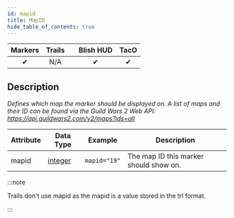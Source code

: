 ```yaml
---
id: mapid
title: MapID
hide_table_of_contents: true
---
```


| Markers | Trails | | Blish HUD | TacO |
|-|-|-|-|-|
| <center>✔</center> | <center>N/A</center> | | <center>✔</center> | <center>✔</center> |

## Description

*Defines which map the marker should be displayed on.  A list of maps and their ID can be found via the Guild Wars 2 Web API: https://api.guildwars2.com/v2/maps?ids=all*  

| Attribute | Data Type | Example | Description |
|-|-|-|-|
| mapid | [integer](../datatypes/integer) | `mapid="19"` | The map ID this marker should show on. |

:::note

Trails don't use mapid as the mapid is a value stored in the trl format.

:::